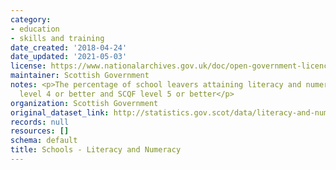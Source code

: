 ```yaml
---
category:
- education
- skills and training
date_created: '2018-04-24'
date_updated: '2021-05-03'
license: https://www.nationalarchives.gov.uk/doc/open-government-licence/version/3/
maintainer: Scottish Government
notes: <p>The percentage of school leavers attaining literacy and numeracy at SCQF
  level 4 or better and SCQF level 5 or better</p>
organization: Scottish Government
original_dataset_link: http://statistics.gov.scot/data/literacy-and-numeracy
records: null
resources: []
schema: default
title: Schools - Literacy and Numeracy
---
```

